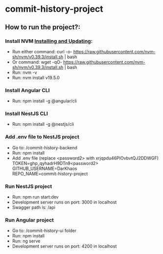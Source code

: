 # commit-history-project

## How to run the project?:
### Install NVM [Installing and Updating](https://github.com/nvm-sh/nvm#installing-and-updating):
- Run either command: curl -o- https://raw.githubusercontent.com/nvm-sh/nvm/v0.39.3/install.sh | bash
- Or command: wget -qO- https://raw.githubusercontent.com/nvm-sh/nvm/v0.39.3/install.sh | bash
- Run: nvm -v
- Run: nvm install v19.5.0
### Install Angular CLI
- Run: npm install -g @angular/cli
### Install NestJS CLI
- Run: npm install -g @nestjs/cli
### Add .env file to NestJS project
- Go to: /commit-history-backend
- Run: npm install
- Add .env file (replace &lt;password2&gt; with xrjqpdu46PlOvbvtQJ2DDWGF)<br />
TOKEN=ghp_qyhadrH9DTn9&lt;password2&gt;<br />
GITHUB_USERNAME=DarKhaos<br />
REPO_NAME=commit-history-project
### Run NestJS project
- Run: npm run start:dev
- Development server runs on port: 3000 in localhost
- Swagger path is: /api
### Run Angular project
- Go to: /commit-history-ui folder 
- Run: npm install
- Run: ng serve
- Development server runs on port: 4200 in localhost
